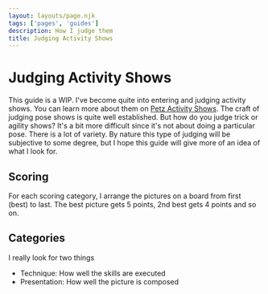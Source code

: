 ```yaml
---
layout: layouts/page.njk
tags: ['pages', 'guides']
description: How I judge them
title: Judging Activity Shows
---
```


# Judging Activity Shows
This guide is a WIP. I've become quite into entering and judging activity shows. You can learn more about them on [Petz Activity Shows](https://petz-activity-shows.glitch.me/). The craft of judging pose shows is quite well established. But how do you judge trick or agility shows? It's a bit more difficult since it's not about doing a particular pose. There is a lot of variety. By nature this type of judging will be subjective to some degree, but I hope this guide will give more of an idea of what I look for. 

## Scoring
For each scoring category, I arrange the pictures on a board from first (best) to last. The best picture gets 5 points, 2nd best gets 4 points and so on. 

## Categories
I really look for two things
- Technique: How well the skills are executed
- Presentation: How well the picture is composed



